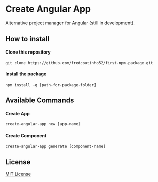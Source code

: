 # Create Angular App

Alternative project manager for Angular (still in development).

## How to install

#### Clone this repository
```
git clone https://github.com/fredcoutinho52/first-npm-package.git
```

#### Install the package
```
npm install -g [path-for-package-folder]
```

## Available Commands

#### Create App
```
create-angular-app new [app-name]
```

#### Create Component
```
create-angular-app generate [component-name]
```

## License

[MIT License](https://opensource.org/license/mit/)
